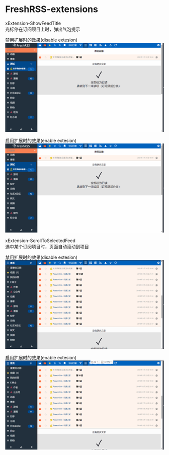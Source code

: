 # FreshRSS-extensions

xExtension-ShowFeedTitle  
光标停在订阅项目上时，弹出气泡提示

禁用扩展时的效果(disable extesion)
![image](xExtension-ShowFeedTitle/disable.gif)

启用扩展时的效果(enable extesion)
![image](xExtension-ShowFeedTitle/enable.gif)

xExtension-ScrollToSelectedFeed  
选中某个订阅项目时，页面自动滚动到项目

禁用扩展时的效果(disable extesion)
![image](xExtension-ScrollToSelectedFeed/disable.gif)

启用扩展时的效果(enable extesion)
![image](xExtension-ScrollToSelectedFeed/enable.gif)

